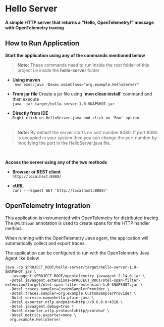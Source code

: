 # Hello Server

**A simple HTTP server that returns a "Hello, OpenTelemetry!" message with OpenTelemetry tracing**

## How to Run Application

**Start the application using any of the commands mentioned below**

> **Note:** These commands need to run inside the root folder of this project i.e inside the **hello-server** folder


- **Using maven** <br/>``` mvn exec:java -Dexec.mainClass="org.example.HelloServer"```


- **From jar file**
  Create a jar file using '**mvn clean install**' command and then execute
  <br/>```java -jar target/hello-server-1.0-SNAPSHOT.jar```


- **Directly from IDE**
  <br/>```Right click on HelloServer.java and click on 'Run' option```
  <br/><br/>

> **Note:** By default the server starts on port number 8080. If port 8080 is occupied in your system then you can change the port number by modifying the port in the HelloServer.java file.

<br/>

**Access the server using any of the two methods**

- **Browser or REST client**
  <br/>```http://localhost:8080/```


- **cURL**
  <br/>```curl --request GET 'http://localhost:8080/'```

## OpenTelemetry Integration

This application is instrumented with OpenTelemetry for distributed tracing. The `@WithSpan` annotation is used to create spans for the HTTP handler method.

When running with the OpenTelemetry Java agent, the application will automatically collect and export traces.

The application can be configured to run with the OpenTelemetry Java Agent like below

```aiignore
java -cp $PROJECT_ROOT/hello-server/target/hello-server-1.0-SNAPSHOT.jar \
  -javaagent:$PROJECT_ROOT/opentelemetry-javaagent-2.14.0.jar \
  -Dotel.javaagent.extensions=$PROJECT_ROOT/otel-span-filter-extension/target/otel-span-filter-extension-1.0-SNAPSHOT.jar \
  -Dotel.traces.sampler=CustomSamplerProvider \
  -Dotel.traces.sampler=org.example.CustomSamplerProvider \
  -Dotel.service.name=hello-plain-java \
  -Dotel.exporter.otlp.endpoint=http://0.0.0.0:4318 \
  -Dotel.javaagent.debug=true \
  -Dotel.exporter.otlp.protocol=http/protobuf \
  -Dotel.metrics.exporter=none \
  org.example.HelloServer
```